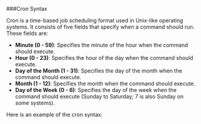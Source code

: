 ###Cron Syntax

Cron is a time-based job scheduling format used in Unix-like operating systems. It consists of five fields that specify when a command should run. These fields are:

- **Minute (0 - 59)**: Specifies the minute of the hour when the command should execute.
- **Hour (0 - 23)**: Specifies the hour of the day when the command should execute.
- **Day of the Month (1 - 31)**: Specifies the day of the month when the command should execute.
- **Month (1 - 12)**: Specifies the month when the command should execute.
- **Day of the Week (0 - 6)**: Specifies the day of the week when the command should execute (Sunday to Saturday; 7 is also Sunday on some systems).

Here is an example of the cron syntax:

